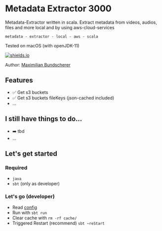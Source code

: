 # Metadata Extractor 3000

Metadata-Extractor written in scala. Extract metadata from videos, audios, files and more local and by using aws-cloud-services

``metadata - extractor - local - aws - scala``

Tested on macOS (with openJDK-11)

[![shields.io](http://img.shields.io/badge/license-Apache2-blue.svg)](http://www.apache.org/licenses/LICENSE-2.0.txt)

Author: [Maximilian Bundscherer](https://bundscherer-online.de)

## Features

- ✅ Get s3 buckets
- ✅ Get s3 buckets fileKeys (json-cached included)
- ...

## I still have things to do...

- ➡️ tbd
- ...

## Let's get started

### Required

- ``java``
- ``sbt`` (only as developer)

### Let's go (developer)

- Read [config](./src/main/scala/de/maxbundscherer/metadata/extractor/utils/Configuration.scala)
- Run with ``sbt run``
- Clear cache with ``rm -rf cache/``
- Triggered Restart (recommend) ``sbt ~reStart``

